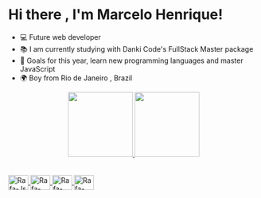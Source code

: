 <div>
 <h1>Hi there , I'm Marcelo Henrique!
</div>

-  💻 Future web developer
-  📚 I am currently studying with Danki Code's FullStack Master package
-  🚀 Goals for this year, learn new programming languages and master JavaScript
-  🌍 Boy from Rio de Janeiro , Brazil

<div align="center">
  <a href="https://github.com/marceloherique10">
  <img height="130em" src="https://github-readme-stats.vercel.app/api?username=marcelohenrique10&hide_title=true&show_icons=true&theme=dark&include_all_commits=true&count_private=true"/>
  <img height="130em" src="https://github-readme-stats.vercel.app/api/top-langs/?username=marcelohenrique10&hide_title=true&layout=compact&langs_count=7&theme="dark"/>
</div><br>

<div style="display: inline_block"><br>
  <img align="center" alt="Rafa-Js" height="30" width="40" src="https://cdn.jsdelivr.net/gh/devicons/devicon/icons/javascript/javascript-original.svg" />
  <img align="center" alt="Rafa-React" height="30" width="40" src="https://cdn.jsdelivr.net/gh/devicons/devicon/icons/react/react-original.svg"/>
  <img align="center" alt="Rafa-HTML" height="30" width="40" src="https://cdn.jsdelivr.net/gh/devicons/devicon/icons/html5/html5-original.svg"/>
  <img align="center" alt="Rafa-CSS" height="30" width="40" src="https://cdn.jsdelivr.net/gh/devicons/devicon/icons/css3/css3-original.svg"/>
  
</div><br>
  
